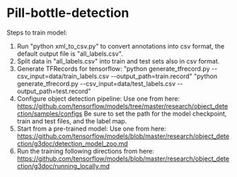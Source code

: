 # Pill-bottle-detection

Steps to train model:
1. Run "python xml_to_csv.py" to convert annotations into csv format, the default output file is "all_labels.csv".
2. Split data in "all_labels.csv" into train and test sets also in csv format.
3. Generate TFRecords for tensorflow:
    "python generate_tfrecord.py --csv_input=data/train_labels.csv  --output_path=train.record"
    "python generate_tfrecord.py --csv_input=data/test_labels.csv  --output_path=test.record"
4. Configure object detection pipeline:
    Use one from here: https://github.com/tensorflow/models/tree/master/research/object_detection/samples/configs
    Be sure to set the path for the model checkpoint, train and test files, and the label map.
5. Start from a pre-trained model:
    Use one from here: https://github.com/tensorflow/models/blob/master/research/object_detection/g3doc/detection_model_zoo.md
6. Run the training following directions from here: https://github.com/tensorflow/models/blob/master/research/object_detection/g3doc/running_locally.md
    
